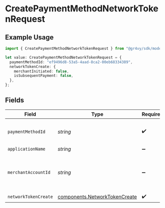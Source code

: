 # CreatePaymentMethodNetworkTokenRequest

## Example Usage

```typescript
import { CreatePaymentMethodNetworkTokenRequest } from "@gr4vy/sdk/models/operations";

let value: CreatePaymentMethodNetworkTokenRequest = {
  paymentMethodId: "ef9496d8-53a5-4aad-8ca2-00eb68334389",
  networkTokenCreate: {
    merchantInitiated: false,
    isSubsequentPayment: false,
  },
};
```

## Fields

| Field                                                                          | Type                                                                           | Required                                                                       | Description                                                                    | Example                                                                        |
| ------------------------------------------------------------------------------ | ------------------------------------------------------------------------------ | ------------------------------------------------------------------------------ | ------------------------------------------------------------------------------ | ------------------------------------------------------------------------------ |
| `paymentMethodId`                                                              | *string*                                                                       | :heavy_check_mark:                                                             | The ID of the payment method                                                   | ef9496d8-53a5-4aad-8ca2-00eb68334389                                           |
| `applicationName`                                                              | *string*                                                                       | :heavy_minus_sign:                                                             | N/A                                                                            |                                                                                |
| `merchantAccountId`                                                            | *string*                                                                       | :heavy_minus_sign:                                                             | The ID of the merchant account to use for this request.                        |                                                                                |
| `networkTokenCreate`                                                           | [components.NetworkTokenCreate](../../models/components/networktokencreate.md) | :heavy_check_mark:                                                             | N/A                                                                            |                                                                                |
